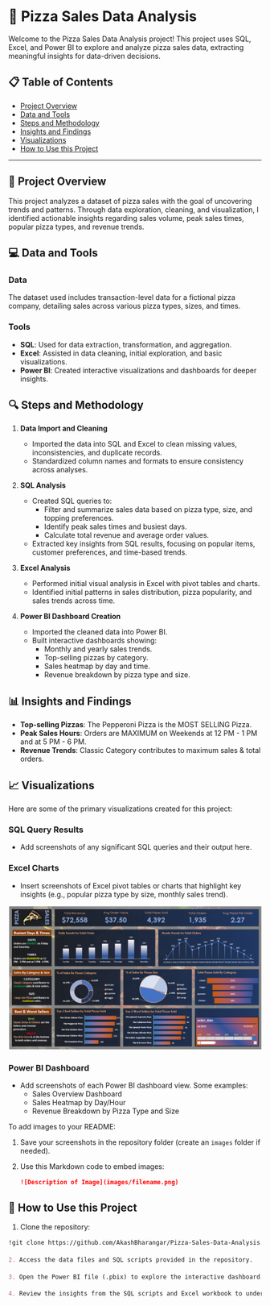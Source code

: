 # 🍕 Pizza Sales Data Analysis

Welcome to the Pizza Sales Data Analysis project! This project uses SQL, Excel, and Power BI to explore and analyze pizza sales data, extracting meaningful insights for data-driven decisions. 

## 📋 Table of Contents

- [Project Overview](#project-overview)
- [Data and Tools](#data-and-tools)
- [Steps and Methodology](#steps-and-methodology)
- [Insights and Findings](#insights-and-findings)
- [Visualizations](#visualizations)
- [How to Use this Project](#how-to-use-this-project)

---

## 📝 Project Overview

This project analyzes a dataset of pizza sales with the goal of uncovering trends and patterns. Through data exploration, cleaning, and visualization, I identified actionable insights regarding sales volume, peak sales times, popular pizza types, and revenue trends.

## 💻 Data and Tools

### Data
The dataset used includes transaction-level data for a fictional pizza company, detailing sales across various pizza types, sizes, and times.

### Tools
- **SQL**: Used for data extraction, transformation, and aggregation.
- **Excel**: Assisted in data cleaning, initial exploration, and basic visualizations.
- **Power BI**: Created interactive visualizations and dashboards for deeper insights.

## 🔍 Steps and Methodology

1. **Data Import and Cleaning**
   - Imported the data into SQL and Excel to clean missing values, inconsistencies, and duplicate records.
   - Standardized column names and formats to ensure consistency across analyses.

2. **SQL Analysis**
   - Created SQL queries to:
     - Filter and summarize sales data based on pizza type, size, and topping preferences.
     - Identify peak sales times and busiest days.
     - Calculate total revenue and average order values.
   - Extracted key insights from SQL results, focusing on popular items, customer preferences, and time-based trends.

3. **Excel Analysis**
   - Performed initial visual analysis in Excel with pivot tables and charts.
   - Identified initial patterns in sales distribution, pizza popularity, and sales trends across time.

4. **Power BI Dashboard Creation**
   - Imported the cleaned data into Power BI.
   - Built interactive dashboards showing:
     - Monthly and yearly sales trends.
     - Top-selling pizzas by category.
     - Sales heatmap by day and time.
     - Revenue breakdown by pizza type and size.

## 📊 Insights and Findings

- **Top-selling Pizzas**: The Pepperoni Pizza is the MOST SELLING Pizza.
- **Peak Sales Hours**: Orders are MAXIMUM on Weekends at 12 PM - 1 PM and at 5 PM - 6 PM.
- **Revenue Trends**: Classic Category contributes to maximum sales & total orders.

## 📈 Visualizations

Here are some of the primary visualizations created for this project:

### SQL Query Results
- Add screenshots of any significant SQL queries and their output here.

### Excel Charts
- Insert screenshots of Excel pivot tables or charts that highlight key insights (e.g., popular pizza type by size, monthly sales trend).

![MS Excel Dashboard](https://github.com/AkashBharangar/Pizza-Sales-Data-Analysis/blob/23ec73c850b630878494a45fd6301ddd2ae6473c/Images/MS%20Excel%20Dashboard.png)

### Power BI Dashboard
- Add screenshots of each Power BI dashboard view. Some examples:
  - Sales Overview Dashboard
  - Sales Heatmap by Day/Hour
  - Revenue Breakdown by Pizza Type and Size

To add images to your README:
1. Save your screenshots in the repository folder (create an `images` folder if needed).
2. Use this Markdown code to embed images:

   ```markdown
   ![Description of Image](images/filename.png)

## 🚀 How to Use this Project
1. Clone the repository:
```markdown
!git clone https://github.com/AkashBharangar/Pizza-Sales-Data-Analysis.git

2. Access the data files and SQL scripts provided in the repository.

3. Open the Power BI file (.pbix) to explore the interactive dashboard.

4. Review the insights from the SQL scripts and Excel workbook to understand sales patterns and trends.
